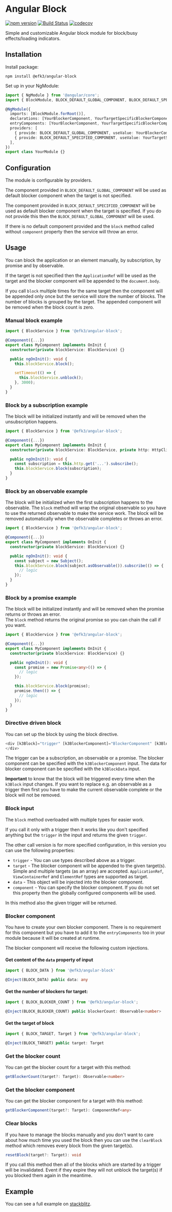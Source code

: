 # Angular Block

[![npm version](https://badge.fury.io/js/%40efk3%2Fangular-block.svg)](https://badge.fury.io/js/%40efk3%2Fangular-block)
[![Build Status](https://travis-ci.org/Efk3/angular-block.svg?branch=master)](https://travis-ci.org/Efk3/angular-block)
[![codecov](https://codecov.io/gh/Efk3/angular-block/branch/master/graph/badge.svg)](https://codecov.io/gh/Efk3/angular-block)

Simple and customizable Angular block module for block/busy effects/loading indicators.

## Installation

Install package:

`npm install @efk3/angular-block`

Set up in your NgModule:

```typescript
import { NgModule } from '@angular/core';
import { BlockModule, BLOCK_DEFAULT_GLOBAL_COMPONENT, BLOCK_DEFAULT_SPECIFIED_COMPONENT } from '@efk3/angular-block';

@NgModule({
  imports: [BlockModule.forRoot()],
  declarations: [YourBlockerComponent, YourTargetSpecificBlockerComponent],
  entryComponents: [YourBlockerComponent, YourTargetSpecificBlockerComponent],
  providers: [
    { provide: BLOCK_DEFAULT_GLOBAL_COMPONENT, useValue: YourBlockerComponent },
    { provide: BLOCK_DEFAULT_SPECIFIED_COMPONENT, useValue: YourTargetSpecificBlockerComponent },
  ],
})
export class YourModule {}
```

## Configuration

The module is configurable by providers.

The component provided in `BLOCK_DEFAULT_GLOBAL_COMPONENT` will be used as default blocker component when the target is not specified.

The component provided in `BLOCK_DEFAULT_SPECIFIED_COMPONENT` will be used as default blocker component when the target is specified. If you do not provide this then the `BLOCK_DEFAULT_GLOBAL_COMPONENT` will be used.

If there is no default component provided and the `block` method called without `component` property then the service will throw an error.

## Usage

You can block the application or an element manually, by subscription, by promise and by observable.

If the target is not specified then the `ApplicationRef` will be used as the target and the blocker component will be appended to the `document.body`.

If you call `block` multiple times for the same target then the component will be appended only once but the service will store the number of blocks. The number of blocks is grouped by the target. The appended component will be removed when the block count is zero.

### Manual block example

```typescript
import { BlockService } from '@efk3/angular-block';

@Component({...})
export class MyComponent implements OnInit {
  constructor(private blockService: BlockService) {}

  public ngOnInit(): void {
    this.blockService.block();

    setTimeout(() => {
      this.blockService.unblock();
    }, 3000);
  }
}
```

### Block by a subscription example

The block will be initialized instantly and will be removed when the unsubscription happens.

```typescript
import { BlockService } from '@efk3/angular-block';

@Component({...})
export class MyComponent implements OnInit {
  constructor(private blockService: BlockService, private http: HttpClient) {}

  public ngOnInit(): void {
    const subscription = this.http.get('...').subscribe();
    this.blockService.block(subscription);
  }
}
```

### Block by an observable example

The block will be initialized when the first subscription happens to the observable. The `block` method will wrap the original observable so you have to use the returned observable to make the service work. The block will be removed automatically when the observable completes or throws an error.

```typescript
import { BlockService } from '@efk3/angular-block';

@Component({...})
export class MyComponent implements OnInit {
  constructor(private blockService: BlockService) {}

  public ngOnInit(): void {
    const subject = new Subject();
    this.blockService.block(subject.asObservable()).subscribe(() => {
      // logic
    });
  }
}
```

### Block by a promise example

The block will be initialized instantly and will be removed when the promise returns or throws an error.  
The `block` method returns the original promise so you can chain the call if you want.

```typescript
import { BlockService } from '@efk3/angular-block';

@Component({...})
export class MyComponent implements OnInit {
  constructor(private blockService: BlockService) {}

  public ngOnInit(): void {
    const promise = new Promise<any>(() => {
      // logic
    });

    this.blockService.block(promise);
    promise.then(() => {
      // logic
    });
  }
}
```

### Directive driven block

You can set up the block by using the block directive.

```typescript
<div [k3Block]="trigger" [k3BlockerComponent]="BlockerComponent" [k3BlockData]="blockData">
</div>
```

The trigger can be a subscription, an observable or a promise. The blocker component can be specified with the `k3BlockerComponent` input. The data for blocker component can be specified with the `k3BlockData` input.

**Important** to know that the block will be triggered every time when the `k3Block` input changes. If you want to replace e.g. an observable as a trigger then first you have to make the current observable complete or the block will not be removed.

### Block input

The `block` method overloaded with multiple types for easier work.

If you call it only with a trigger then it works like you don't specified anything but the `trigger` in the input and returns the given `trigger`.

The other call version is for more specified configuration, in this version you can use the following properties:

* `trigger` - You can use types described above as a trigger.
* `target` - The blocker component will be appended to the given target(s). Simple and multiple targets (as an array) are accepted. `ApplicationRef`, `ViewContainerRef` and `ElementRef` types are supported as target.
* `data` - This object will be injected into the blocker component.
* `component` - You can specify the blocker component. If you do not set this property then the globally configured components will be used.

In this method also the given trigger will be returned.

### Blocker component

You have to create your own blocker component. There is no requirement for this component but you have to add it to the `entryComponents` too in your module because it will be created at runtime.

The blocker component will receive the following custom injections.

#### Get content of the `data` property of input

```typescript
import { BLOCK_DATA } from '@efk3/angular-block'

@Inject(BLOCK_DATA) public data: any
```

#### Get the number of blockers for target:

```typescript
import { BLOCK_BLOCKER_COUNT } from '@efk3/angular-block';

@Inject(BLOCK_BLOCKER_COUNT) public blockerCount: Observable<number>
```

#### Get the target of block

```typescript
import { BLOCK_TARGET, Target } from '@efk3/angular-block';

@Inject(BLOCK_TARGET) public target: Target
```

### Get the blocker count

You can get the blocker count for a target with this method:

```typescript
getBlockerCount(target?: Target): Observable<number>
```

### Get the blocker component

You can get the blocker component for a target with this method:

```typescript
getBlockerComponent(target?: Target): ComponentRef<any>
```

### Clear blocks

If you have to manage the blocks manually and you don't want to care about how much time you used the block then you can use the `clearBlock`
method which removes every block from the given target(s).

```typescript
resetBlock(target?: Target): void
```

If you call this method then all of the blocks which are started by a trigger will be invalidated.
Event if they expire they will not unblock the target(s) if you blocked them again in the meantime.

## Example

You can see a full example on [stackblitz][1].

[1]: https://stackblitz.com/edit/efk3-angular-block-example
